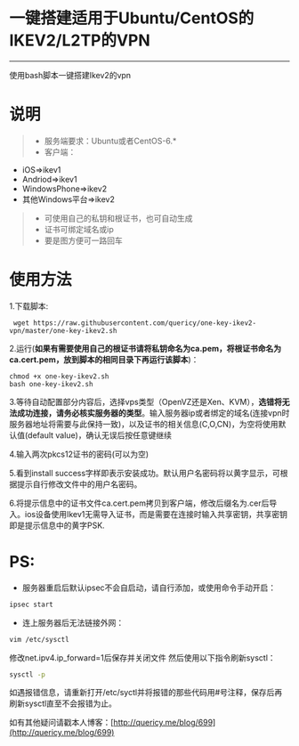 # 一键搭建适用于Ubuntu/CentOS的IKEV2/L2TP的VPN

------
使用bash脚本一键搭建Ikev2的vpn

说明
=============
> * 服务端要求：Ubuntu或者CentOS-6.*
> * 客户端：
 - iOS=>ikev1
 - Andriod=>ikev1
 - WindowsPhone=>ikev2
 - 其他Windows平台=>ikev2
> * 可使用自己的私钥和根证书，也可自动生成
> * 证书可绑定域名或ip
> * 要是图方便可一路回车

使用方法
==========
1.下载脚本:
```shell
 wget https://raw.githubusercontent.com/quericy/one-key-ikev2-vpn/master/one-key-ikev2.sh
```
2.运行(**如果有需要使用自己的根证书请将私钥命名为ca.pem，将根证书命名为ca.cert.pem，放到脚本的相同目录下再运行该脚本**)：
```shell
chmod +x one-key-ikev2.sh
bash one-key-ikev2.sh
```

3.等待自动配置部分内容后，选择vps类型（OpenVZ还是Xen、KVM），**选错将无法成功连接，请务必核实服务器的类型**。输入服务器ip或者绑定的域名(连接vpn时服务器地址将需要与此保持一致)，以及证书的相关信息(C,O,CN)，为空将使用默认值(default value)，确认无误后按任意键继续

4.输入两次pkcs12证书的密码(可以为空)

5.看到install success字样即表示安装成功。默认用户名密码将以黄字显示，可根据提示自行修改文件中的用户名密码。

6.将提示信息中的证书文件ca.cert.pem拷贝到客户端，修改后缀名为.cer后导入。ios设备使用Ikev1无需导入证书，而是需要在连接时输入共享密钥，共享密钥即是提示信息中的黄字PSK.

PS:
======
* 服务器重启后默认ipsec不会自启动，请自行添加，或使用命令手动开启：
```bash
ipsec start
```
* 连上服务器后无法链接外网：
```bash
vim /etc/sysctl
```
修改net.ipv4.ip_forward=1后保存并关闭文件
然后使用以下指令刷新sysctl：
```bash
sysctl -p
```
如遇报错信息，请重新打开/etc/syctl并将报错的那些代码用#号注释，保存后再刷新sysctl直至不会报错为止。

如有其他疑问请戳本人博客：[http://quericy.me/blog/699](http://quericy.me/blog/699)
